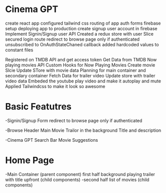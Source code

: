 # Cinema GPT

create react app
configured tailwind css
routing of app
auth forms
firebase setup
deploying app to production
create signup user account in firebase
Implement Signin/Signup user API
Created a redux store with user Slice
secured login route
redirect to browse page only if authenticated
unsubscribed to OnAuthStateChaned callback
added hardcoded values to constant files

Registered on TMDB API and get access token
Get Data from TMDB Now playing movies API
Custom Hooks for Now Playing Movies
Create movie Slcie
Update STore with movie data
Planning for main container and secondary container
Fetch Data for trailer video
Update store with trailer video data
Embeded the youtube play video and make it autoplay and mute
Applied Tailwindcss to make it look so awesome

# Basic Featutres

-Signin/Signup Form
redirect to browse page only if authenticated

-Browse
Header
Main Movie
Trailor in the background
Title and description

-Cinema GPT
Search Bar
Movie Suggestions

# Home Page

-Main Container (parent component)
first half background playing trailer with title upfront (child components)
-second half list of movies (child components)
